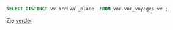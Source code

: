 

```sql
SELECT DISTINCT vv.arrival_place  FROM voc.voc_voyages vv ;
```

Zie [verder](../extra_data/README.md)